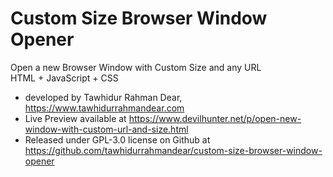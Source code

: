 # Custom Size Browser Window Opener <br>
Open a new Browser Window with Custom Size and any URL <br>
HTML + JavaScript + CSS <br>
* developed by Tawhidur Rahman Dear, https://www.tawhidurrahmandear.com <br>
* Live Preview available at https://www.devilhunter.net/p/open-new-window-with-custom-url-and-size.html <br>
* Released under GPL-3.0 license on Github at https://github.com/tawhidurrahmandear/custom-size-browser-window-opener 
